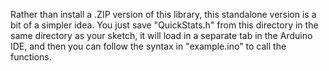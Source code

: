 Rather than install a .ZIP version of this library, this standalone version is a bit of a simpler idea. You just save "QuickStats.h" from this directory in the same directory as your sketch, it will load in a separate tab in the Arduino IDE, and then you can follow the syntax in "example.ino" to call the functions.
